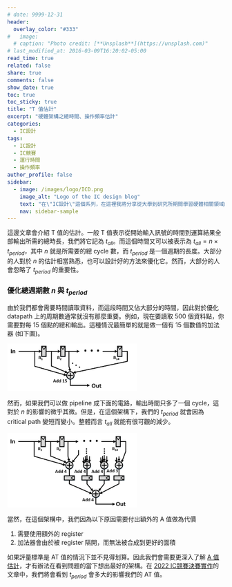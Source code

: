 ```yaml
---
# date: 9999-12-31
header:
  overlay_color: "#333"
#   image: 
  # caption: "Photo credit: [**Unsplash**](https://unsplash.com)"
# last_modified_at: 2016-03-09T16:20:02-05:00
read_time: true
related: false
share: true
comments: false
show_date: true
toc: true
toc_sticky: true
title: "T 值估計"
excerpt: "硬體架構之總時間、操作頻率估計"
categories:
  - IC設計
tags:
  - IC設計
  - IC競賽
  - 運行時間
  - 操作頻率
author_profile: false
sidebar:
  - image: /images/logo/ICD.png
    image_alt: "Logo of the IC design blog"
    text: "在\"IC設計\"這個系列，在這裡我將分享從大學到研究所期間學習硬體相關領域的經驗和學問。我深入研究了許多硬體相關的議題，包括適合硬體的演算法、電路設計等等。希望透過分享，可以為對硬體有興趣的讀者提供有價值的知識和經驗！"
    nav: sidebar-sample
---
```

這邊文章會介紹 T 值的估計。一般 T 值表示從開始輸入訊號的時間到運算結果全部輸出所需的總時長，我們將它記為 $t_{all}$。而這個時間又可以被表示為 $t_{all}=n\times{}t_{period}$，其中 $n$ 就是所需要的總 cycle 數，而 $t_{period}$ 是一個週期的長度。大部分的人對於 $n$ 的估計相當熟悉，也可以設計好的方法來優化它。然而，大部分的人會忽略了 $t_{period}$ 的重要性。

### 優化總週期數 $n$ 與 $t_{period}$
由於我們都會需要時間讀取資料，而這段時間又佔大部分的時間，因此對於優化 datapath 上的周期數通常就沒有那麼重要。例如，現在要讀取 500 個資料點，你需要對每 15 個點的總和輸出。這種情況最簡單的就是做一個有 15 個數值的加法器 (如下圖)。

<img src="/images/post_ICD/15filter.png" alt="sum filter 15" width=300>

然而，如果我們可以做 pipeline 成下面的電路，輸出時間只多了一個 cycle，這對於 $n$ 的影響的微乎其微。但是，在這個架構下，我們的 $t_{period}$ 就會因為 critical path 變短而變小。整體而言 $t_{all}$ 就能有很可觀的減少。

<img src="/images/post_ICD/15filter_pipe.png" alt="pipelined sum filter 15" width=300>

當然，在這個架構中，我們因為以下原因需要付出額外的 A 值做為代價

1. 需要使用額外的 register
2. 加法器會由於被 register 隔開，而無法被合成到更好的面積

如果評量標準是 AT 值的情況下並不見得划算。因此我們會需要更深入了解 [A 值估計](/ic設計/ICD_02)，才有辦法在看到問題的當下想出最好的架構。在 [2022 IC競賽決賽實作](/ic設計/ICD_06)的文章中，我們將會看到 $t_{period}$ 會多大的影響我們的 AT 值。
